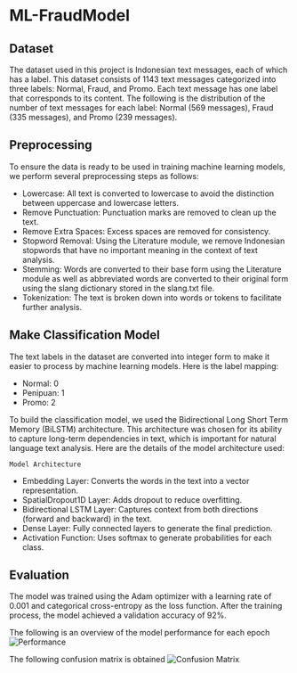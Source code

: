 # ML-FraudModel

## Dataset
The dataset used in this project is Indonesian text messages, each of which has a label. This dataset consists of 1143 text messages categorized into three labels: Normal, Fraud, and Promo. Each text message has one label that corresponds to its content. The following is the distribution of the number of text messages for each label: Normal (569 messages), Fraud (335 messages), and Promo (239 messages).
## Preprocessing
To ensure the data is ready to be used in training machine learning models, we perform several preprocessing steps as follows:
- Lowercase: All text is converted to lowercase to avoid the distinction between uppercase and lowercase letters.
- Remove Punctuation: Punctuation marks are removed to clean up the text.
- Remove Extra Spaces: Excess spaces are removed for consistency.
- Stopword Removal: Using the Literature module, we remove Indonesian stopwords that have no important meaning in the context of text analysis.
- Stemming: Words are converted to their base form using the Literature module as well as abbreviated words are converted to their original form using the slang dictionary stored in the slang.txt file.
- Tokenization: The text is broken down into words or tokens to facilitate further analysis.
## Make Classification Model
The text labels in the dataset are converted into integer form to make it easier to process by machine learning models. Here is the label mapping:
* Normal: 0
*	Penipuan: 1
*	Promo: 2

To build the classification model, we used the Bidirectional Long Short Term Memory (BiLSTM) architecture. This architecture was chosen for its ability to capture long-term dependencies in text, which is important for natural language text analysis. Here are the details of the model architecture used:

`Model Architecture`
* Embedding Layer: Converts the words in the text into a vector representation.
* SpatialDropout1D Layer: Adds dropout to reduce overfitting.
* Bidirectional LSTM Layer: Captures context from both directions (forward and backward) in the text.
* Dense Layer: Fully connected layers to generate the final prediction.
* Activation Function: Uses softmax to generate probabilities for each class.

## Evaluation
The model was trained using the Adam optimizer with a learning rate of 0.001 and categorical cross-entropy as the loss function. After the training process, the model achieved a validation accuracy of 92%.

The following is an overview of the model performance for each epoch
![Performance](ttps://github.com/Bangkit-Team-C241-PS499/ML-FraudModel/blob/main/Others/graphic%20model.png)

The following confusion matrix is obtained
![Confusion Matrix](ttps://github.com/Bangkit-Team-C241-PS499/ML-FraudModel/blob/main/Others/graphic%20model.png)

